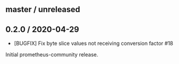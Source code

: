 ## master / unreleased

## 0.2.0 / 2020-04-29

* [BUGFIX] Fix byte slice values not receiving conversion factor #18

Initial prometheus-community release.
